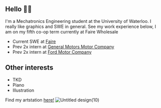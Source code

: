 ## Hello 👋👋

I'm a Mechatronics Engineering student at the University of Waterloo. I really like graphics and SWE in general. See my work experience below, I am on my fifth co-op term currently at Faire Wholesale
- Current SWE at [Faire](https://www.faire.com/en-ca/)
- Prev 2x intern at  [General Motors Motor Company](https://www.gm.com/)
- Prev 2x intern at [Ford Motor Company](https://www.ford.ca/)

## Other interests
- TKD
- Piano
- Illustration

Find my artstation [here!](https://www.artstation.com/lostherons)
![Untitled design(10)](https://github.com/user-attachments/assets/5a319d7f-c454-435b-9290-1b27ccaa2f2a)


